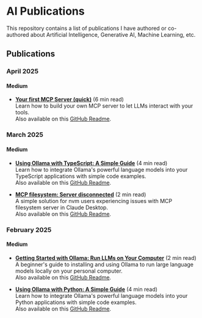 # AI Publications

This repository contains a list of publications I have authored or co-authored about Artificial Intelligence, Generative AI, Machine Learning, etc.

## Publications

### April 2025

#### Medium
- **[Your first MCP Server (quick)](https://medium.com/@jonigl/your-first-mcp-server-quick-5dc955a5f364)** (6 min read)  
  Learn how to build your own MCP server to let LLMs interact with your tools.  
  Also available on this [GitHub Readme](medium/2025/04/Your%20first%20MCP%20Server%20(quick)/README.md).

### March 2025

#### Medium
- **[Using Ollama with TypeScript: A Simple Guide](https://medium.com/@jonigl/using-ollama-with-typescript-a-simple-guide-20f5e8d3827c)** (4 min read)  
  Learn how to integrate Ollama's powerful language models into your TypeScript applications with simple code examples.  
  Also available on this [GitHub Readme](medium/2025/03/Using%20Ollama%20with%20TypeScript%20-%20A%20Simple%20Guide/README.md).

- **[MCP filesystem: Server disconnected](https://medium.com/@jonigl/mcp-filesystem-server-disconnected-750e00917eec)** (2 min read)  
  A simple solution for nvm users experiencing issues with MCP filesystem server in Claude Desktop.  
  Also available on this [GitHub Readme](medium/2025/03/MCP%20filesystem%20-%20Server%20disconnected/README.md).

### February 2025

#### Medium
- **[Getting Started with Ollama: Run LLMs on Your Computer](https://medium.com/@jonigl/getting-started-with-ollama-run-llms-on-your-computer-915ba084918c)** (2 min read)  
  A beginner's guide to installing and using Ollama to run large language models locally on your personal computer.  
  Also available on this [GitHub Readme](medium/2025/02/Getting%20Started%20with%20Ollama%20-%20Run%20LLMs%20on%20Your%20Computer/README.md).

- **[Using Ollama with Python: A Simple Guide](https://medium.com/@jonigl/using-ollama-with-python-a-simple-guide-0752369e1e55)** (4 min read)  
  Learn how to integrate Ollama's powerful language models into your Python applications with simple code examples.  
  Also available on this [GitHub Readme](medium/2025/02/Using%20Ollama%20with%20Python%20-%20A%20Simple%20Guide/README.md).

